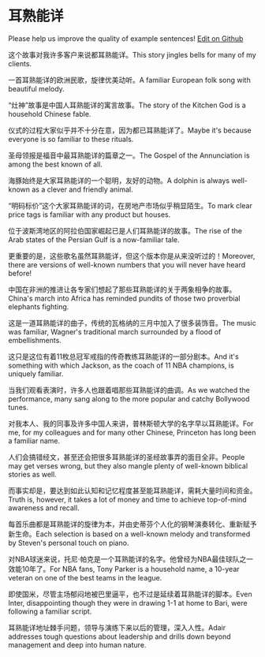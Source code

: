 # 耳熟能详

Please help us improve the quality of example sentences! [Edit on Github](https://github.com/jiyushe/jiyu-example-sentence-source/blob/main/chinese/ershunengxiang.md)

<p><span class="chinese">这个故事对我许多客户来说都耳熟能详。</span><span class="english">This story jingles bells for many of my clients.</span></p>

<p><span class="chinese">一首耳熟能详的欧洲民歌，旋律优美动听。</span><span class="english">A familiar European folk song with beautiful melody.</span></p>

<p><span class="chinese">“灶神”故事是中国人耳熟能详的寓言故事。</span><span class="english">The story of the Kitchen God is a household Chinese fable.</span></p>

<p><span class="chinese">仪式的过程大家似乎并不十分在意，因为都已耳熟能详了。</span><span class="english">Maybe it's because everyone is so familiar to these rituals.</span></p>

<p><span class="chinese">圣母领报是福音中最耳熟能详的篇章之一。</span><span class="english">The Gospel of the Annunciation is among the best known of all.</span></p>

<p><span class="chinese">海豚始终是大家耳熟能详的一个聪明，友好的动物。</span><span class="english">A dolphin is always well-known as a clever and friendly animal.</span></p>

<p><span class="chinese">“明码标价”这个大家耳熟能详的词，在房地产市场似乎稍显陌生。</span><span class="english">To mark clear price tags is familiar with any product but houses.</span></p>

<p><span class="chinese">位于波斯湾地区的阿拉伯国家崛起已是人们耳熟能详的故事。</span><span class="english">The rise of the Arab states of the Persian Gulf is a now-familiar tale.</span></p>

<p><span class="chinese">更重要的是，这些歌名虽然耳熟能详，但这个版本你是从来没听过的！</span><span class="english">Moreover, there are versions of well-known numbers that you will never have heard before!</span></p>

<p><span class="chinese">中国在非洲的推进让各专家们想起了那些耳熟能详的关于两象相争的故事。</span><span class="english">China's march into Africa has reminded pundits of those two proverbial elephants fighting.</span></p>

<p><span class="chinese">这是一道耳熟能详的曲子，传统的瓦格纳的三月中加入了很多装饰音。</span><span class="english">The music was familiar, Wagner's traditional march surrounded by a flood of embellishments.</span></p>

<p><span class="chinese">这只是这位有着11枚总冠军戒指的传奇教练耳熟能详的一部分剧本。</span><span class="english">And it's something with which Jackson, as the coach of 11 NBA champions, is uniquely familiar.</span></p>

<p><span class="chinese">当我们观看表演时，许多人也跟着唱那些耳熟能详的曲调。</span><span class="english">As we watched the performance, many sang along to the more popular and catchy Bollywood tunes.</span></p>

<p><span class="chinese">对我本人、我的同事及许多中国人来讲，普林斯顿大学的名字早以耳熟能详。</span><span class="english">For me, for my colleagues and for many other Chinese, Princeton has long been a familiar name.</span></p>

<p><span class="chinese">人们会搞错经文，甚至还会把很多耳熟能详的圣经故事弄的面目全非。</span><span class="english">People may get verses wrong, but they also mangle plenty of well-known biblical stories as well.</span></p>

<p><span class="chinese">而事实却是，要达到如此认知和记忆程度甚至能耳熟能详，需耗大量时间和资金。</span><span class="english">Truth is, however, it takes a lot of money and time to achieve top-of-mind awareness and recall.</span></p>

<p><span class="chinese">每首乐曲都是耳熟能详的旋律为本，并由史蒂芬个人化的钢琴演奏转化、重新赋予新生命。</span><span class="english">Each selection is based on a well-known melody and transformed by Steven's personal touch on piano.</span></p>

<p><span class="chinese">对NBA球迷来说，托尼·帕克是一个耳熟能详的名字。他曾经为NBA最佳球队之一效能10年了。</span><span class="english">For NBA fans, Tony Parker is a household name, a 10-year veteran on one of the best teams in the league.</span></p>

<p><span class="chinese">即使国米，尽管主场郁闷地被巴里逼平，也不过是延续着耳熟能详的脚本。</span><span class="english">Even Inter, disappointing though they were in drawing 1-1 at home to Bari, were following a familiar script.</span></p>

<p><span class="chinese">耳熟能详地址棘手问题，领导与演练下来以后的管理，深入人性。</span><span class="english">Adair addresses tough questions about leadership and drills down beyond management and deep into human nature.</span></p>

